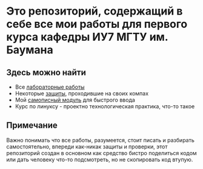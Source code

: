 # Это репозиторий, содержащий в себе все мои работы для первого курса кафедры ИУ7 МГТУ им. Баумана

## Здесь можно найти

- Все [лабораторные работы](https://github.com/Danilado/IU7-semester1/tree/master/labs)
- Некоторые [защиты](https://github.com/Danilado/IU7-semester1/tree/master/defense), проходившие на своих компах
- Мой [самописный модуль](https://github.com/Danilado/IU7-semester1/tree/master/my_modules) для быстрого ввода
- Курс по линуксу - проектно технологическая практика, что-то такое

## Примечание

Важно понимать что все работы, разумеется, стоит писать и разбирать самостоятельно, впереди как-никак защиты и проверки, этот репозиторий создан в основном как средство бистро поделиться кодом или дать человеку что-то подсмотреть, но не скопировать код втупую.
